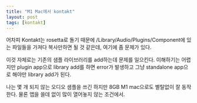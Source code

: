 ```yaml
---
title: "M1 Mac에서 kontakt"
layout: post
tags: [kontakt]
---
```


어차피 Kontakt는 rosetta로 돌기 때문에 /Library/Audio/Plugins/Component에 있는 파일들을 가져다 복사만하면 될 것 같은데, 여기에 좀 문제가 있다.

이것 자체로는 기존의 샘플 라이브러리를 add하는데 문제를 일으킨다. 이해하기는 어렵지만 plugin app으로 library add를 하면 error가 발생하고 그냥 standalone app으로 해야만 library add가 된다.

나는 몇 개 되지 않는 오디오 샘플을 쓰긴 하지만 8GB M1 mac으로도 별탈없이 잘 동작한다. 물론 앱을 쓸데 없이 많이 열어놓지 않는 조건에서.
